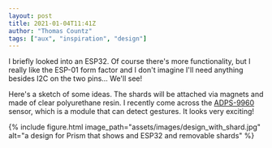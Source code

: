 ```yaml
---
layout: post
title: 2021-01-04T11:41Z
author: "Thomas Countz"
tags: ["aux", "inspiration", "design"]
---
```


I briefly looked into an ESP32. Of course there's more functionality, but I really like the ESP-01 form factor and I don't imagine I'll need anything besides I2C on the two pins... We'll see!

Here's a sketch of some ideas. The shards will be attached via magnets and made of clear polyurethane resin. I recently come across the [ADPS-9960](https://learn.sparkfun.com/tutorials/apds-9960-rgb-and-gesture-sensor-hookup-guide) sensor, which is a module that can detect gestures. It looks very exciting!

{% include figure.html image_path="assets/images/design_with_shard.jpg" alt="a design for Prism that shows and ESP32 and removable shards" %}